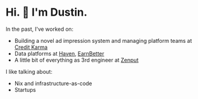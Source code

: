 # Hi. 👋 I'm Dustin. 

In the past, I've worked on:
- Building a novel ad impression system and managing platform teams at [Credit Karma](https://www.creditkarma.com/)
- Data platforms at [Haven](https://www.ycombinator.com/companies/haven), [EarnBetter](https://earnbetter.com/news/introducing-earnbetter/)
- A little bit of everything as 3rd engineer at [Zenput](https://www.zenput.com/)

I like talking about:
- Nix and infrastructure-as-code
- Startups
